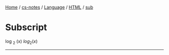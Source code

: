 [Home](https://mengxianbin.github.io) /
[cs-notes](https://mengxianbin.github.io/cs-notes/site) /
[Language](https://mengxianbin.github.io/cs-notes/site/Language) /
[HTML](https://mengxianbin.github.io/cs-notes/site/Language/HTML) /
[sub](https://mengxianbin.github.io/cs-notes/site/Language/HTML/sub)

# Subscript

log <sub>2</sub> (x)
$log_2 (x)$

---
